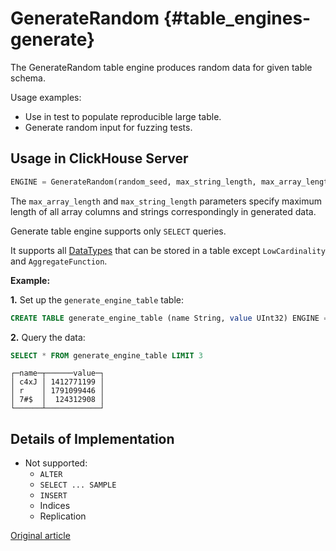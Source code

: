 # GenerateRandom {#table_engines-generate}

The GenerateRandom table engine produces random data for given table schema.

Usage examples:

- Use in test to populate reproducible large table.
- Generate random input for fuzzing tests.

## Usage in ClickHouse Server

```sql
ENGINE = GenerateRandom(random_seed, max_string_length, max_array_length)
```

The `max_array_length` and `max_string_length` parameters specify maximum length of all
array columns and strings correspondingly in generated data.

Generate table engine supports only `SELECT` queries.

It supports all [DataTypes](../../data_types/index.md) that can be stored in a table except `LowCardinality` and `AggregateFunction`.

**Example:**

**1.** Set up the `generate_engine_table` table:

```sql
CREATE TABLE generate_engine_table (name String, value UInt32) ENGINE = GenerateRandom(1, 5, 3)
```

**2.** Query the data:

```sql
SELECT * FROM generate_engine_table LIMIT 3
```

```text
┌─name─┬──────value─┐
│ c4xJ │ 1412771199 │
│ r    │ 1791099446 │
│ 7#$  │  124312908 │
└──────┴────────────┘
```

## Details of Implementation
- Not supported:
    - `ALTER`
    - `SELECT ... SAMPLE`
    - `INSERT`
    - Indices
    - Replication

[Original article](https://clickhouse.tech/docs/en/operations/table_engines/generate/) <!--hide-->
